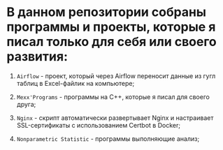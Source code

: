 # В данном репозитории собраны программы и проекты, которые я писал только для себя или своего развития:

1. ` Airflow ` - проект, который через Airflow переносит данные из гугл таблиц в Excel-файлик на компьютере;

2. ` Mexx'Programs ` - программы на C++, которые я писал для своего друга;

3. ` Nginx ` - скрипт автоматически развертывает Nginx и настраивает SSL-сертификаты с использованием Certbot в Docker;

4. ` Nonparametric Statistic ` - программы выполняющие анализ;